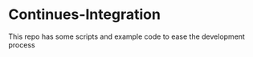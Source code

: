 Continues-Integration
=====================

This repo has some scripts and example code to ease the development process
